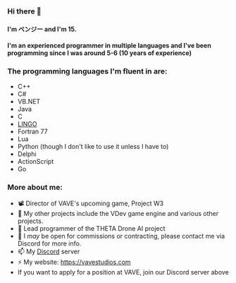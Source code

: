 ### Hi there 👋

#### I'm ベンジー and I'm 15.

#### I'm an experienced programmer in multiple languages and I've been programming since I was around 5-6 (10 years of experience)

### The programming languages I'm fluent in are:
- C++
- C#
- VB.NET
- Java
- C
- [LINGO](https://en.wikipedia.org/wiki/Lingo_(programming_language))
- Fortran 77
- Lua
- Python (though I don't like to use it unless I have to)
- Delphi
- ActionScript
- Go


### More about me:

- 📽️ Director of VAVE's upcoming game, Project W3
- 👯 My other projects include the VDev game engine and various other projects.
- 🚁 Lead programmer of the THETA Drone AI project
- 💬 I *may* be open for commissions or contracting, please contact me via Discord for more info.
- 📫 My [Discord](https://discord.gg/zAT7gKdxA6) server
- ⚡ My website: https://vavestudios.com
- If you want to apply for a position at VAVE, join our Discord server above
